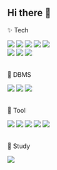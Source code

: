 ## Hi there 👋

<!--
**Oh-Junho-KR/Oh-Junho-KR** is a ✨ _special_ ✨ repository because its `README.md` (this file) appears on your GitHub profile.

Here are some ideas to get you started:

- 🔭 I’m currently working on ...
- 🌱 I’m currently learning ...
- 👯 I’m looking to collaborate on ...
- 🤔 I’m looking for help with ...
- 💬 Ask me about ...
- 📫 How to reach me: ...
- 😄 Pronouns: ...
- ⚡ Fun fact: ...
-->


<div align="left">
	<p> ✨ Tech </p>
	<img src="https://img.shields.io/badge/c-A8B9CC?style=for-the-badge&logo=C&logoColor=black">
	<img src="https://img.shields.io/badge/c++-00599C?style=for-the-badge&logo=C++&logoColor=black">
	<img src="https://img.shields.io/badge/C Sharp-99CC00?style=for-the-badge&logo=Sharp&logoColor=white">
	<img src="https://img.shields.io/badge/java-FFBB00?style=for-the-badge&logo=Java&logoColor=black">
	<img src="https://img.shields.io/badge/javascript-F7DF1E?style=for-the-badge&logo=JavaScript&logoColor=black">
	<br/>
	<img src="https://img.shields.io/badge/html5-E34F26?style=for-the-badge&logo=HTML5&logoColor=black">
	<img src="https://img.shields.io/badge/css3-1572B6?style=for-the-badge&logo=CSS3&logoColor=black">
	<img src="https://img.shields.io/badge/android-34A853?style=for-the-badge&logo=Android&logoColor=black">
	<br/>
	<br/>
	<p> 📠 DBMS </p>
	<img src="https://img.shields.io/badge/mysql-4479A1?style=for-the-badge&logo=MySQL&logoColor=black">
	<img src="https://img.shields.io/badge/mssql-A566FF?style=for-the-badge&logo=MsSQL&logoColor=black">
	<img src="https://img.shields.io/badge/sqlite-003B57?style=for-the-badge&logo=SQLite&logoColor=black">
	<br/>
	<br/>
	<p> 🔨 Tool </p>
	<img src="https://img.shields.io/badge/.NET Framework-512BD4?style=for-the-badge&logo=.NET&logoColor=black">
	<img src="https://img.shields.io/badge/ASP.NET-990085?style=for-the-badge&logo=ASP.NET&logoColor=black">
	<img src="https://img.shields.io/badge/eclipseide-2C2255?style=for-the-badge&logo=Eclipse IDE&logoColor=black">
	<img src="https://img.shields.io/badge/android studio-3DDC84?style=for-the-badge&logo=Android Studio&logoColor=black">
	<img src="https://img.shields.io/badge/apache tomcat-F8DC75?style=for-the-badge&logo=ApacheTomcat&logoColor=black">
	<br/>
	<br/>
	<p> 📖 Study </p>
  	<img src="https://img.shields.io/badge/react-4479A1?style=for-the-badge&logo=React&logoColor=black">
</div>
